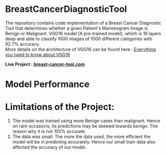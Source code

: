 # **BreastCancerDiagnosticTool**
The repository contains code implementation of a Breast Cancer Diagnostic Tool that determines whether a given Patient's Mammogram Image is Benign or Malignant.
VGG16 model (A pre-trained model), which is 16 layers deep and able to classify 1000 images of 1000 different categories with 92.7% accuracy.<br />
More details on the architecture of VGG16 can be found here : [Everything you need to know about VGG16](https://medium.com/@mygreatlearning/everything-you-need-to-know-about-vgg16-7315defb5918) <br />

  **Live Project : [breast-cancer-tool.com](https://johnthuo1-breast-cancer-tool-streamapp-647vh4.streamlit.app/)** <br/>
 
 # Model Performance 
 
 
  
  
  # **Limitations of the Project:**
1. The model was trained using more Benign cases than malignant. Hence on rare occasions, its predictions may be skewed towards benign. The reason why it is not 100% accurate.
2. The data was small. The more the data used, the more efficient the model will be in predicting accurately. Hence our small train data also affected the accuracy of our model.
  

  
 
